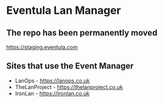 # Eventula Lan Manager

## The repo has been permanently moved


https://staging.eventula.com


## Sites that use the Event Manager

- LanOps - https://lanops.co.uk
- TheLanProject - https://thelanproject.co.uk
- IronLan - https://ironlan.co.uk


